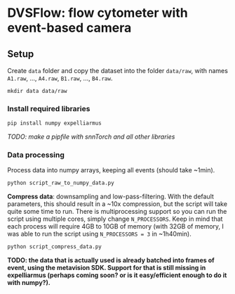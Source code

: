 # DVSFlow: flow cytometer with event-based camera 

## Setup

Create `data` folder and copy the dataset into the folder `data/raw`, with names `A1.raw`, ..., `A4.raw`, `B1.raw`, ..., `B4.raw`. 

```
mkdir data data/raw
```

### Install required libraries

```bash
pip install numpy expelliarmus
```

*TODO: make a pipfile with snnTorch and all other libraries*

### Data processing

Process data into numpy arrays, keeping all events (should take ~1min).

```bash
python script_raw_to_numpy_data.py
```

**Compress data**: downsampling and low-pass-filtering. With the default parameters, this should result in a ~10x compression, but the script will take quite some time to run. There is multiprocessing support so you can run the script using multiple cores, simply change `N_PROCESSORS`. Keep in mind that each process will require 4GB to 10GB of memory (with 32GB of memory, I was able to run the script using `N_PROCESSORS = 3` in ~1h40min).

```bash
python script_compress_data.py
```

**TODO: the data that is actually used is already batched into frames of event, using the metavision SDK. Support for that is still missing in expelliarmus (perhaps coming soon? or is it easy/efficient enough to do it with numpy?).**
